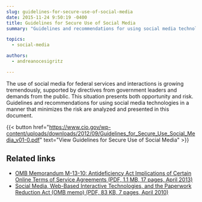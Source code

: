 ```yaml
---
slug: guidelines-for-secure-use-of-social-media
date: 2015-11-24 9:50:19 -0400
title: Guidelines for Secure Use of Social Media
summary: "Guidelines and recommendations for using social media technologies in a manner that minimizes risks are analyzed and presented in this document."

topics:
  - social-media

authors:
  - andreanocesigritz

---
```


The use of social media for federal services and interactions is growing tremendously, supported by directives from government leaders and demands from the public. This situation presents both opportunity and risk. Guidelines and recommendations for using social media technologies in a manner that minimizes the risk are analyzed and presented in this document.

{{< button href="https://www.cio.gov/wp-content/uploads/downloads/2012/09/Guidelines_for_Secure_Use_Social_Media_v01-0.pdf" text="View Guidelines for Secure Use of Social Media" >}}

## Related links

- [OMB Memorandum M-13-10: Antideficiency Act Implications of Certain Online Terms of Service Agreements (PDF, 1.1 MB, 17 pages, April 2013)](https://obamawhitehouse.archives.gov/sites/default/files/omb/memoranda/2013/m-13-10.pdf)
- [Social Media, Web-Based Interactive Technologies, and the Paperwork Reduction Act (OMB memo) (PDF, 83 KB, 7 pages, April 2010)](https://obamawhitehouse.archives.gov/sites/default/files/omb/assets/inforeg/SocialMediaGuidance_04072010.pdf)
